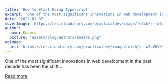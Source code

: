 ```yaml
---
title: 'How to Start Using Typescript'
excerpt: 'One of the most significant innovations in web development in the past decade has been the shift...'
date: '2022-01-07'
coverImage: 'https://res.cloudinary.com/practicaldev/image/fetch/s--w7pVhVX7--/c_imagga_scale,f_auto,fl_progressive,h_420,q_auto,w_1000/https://dev-to-uploads.s3.amazonaws.com/uploads/articles/igwm66qyj4c9xwzf47mf.png'
author:
  name: Koders
  picture: "assets/blog/authors/koders.png"
ogImage:
  url: 'https://res.cloudinary.com/practicaldev/image/fetch/s--w7pVhVX7--/c_imagga_scale,f_auto,fl_progressive,h_420,q_auto,w_1000/https://dev-to-uploads.s3.amazonaws.com/uploads/articles/igwm66qyj4c9xwzf47mf.png'
---
```


One of the most significant innovations in web development in the past decade has been the shift...

[Read more](https://dev.to/codesphere/how-to-start-using-typescript-3ki0)
